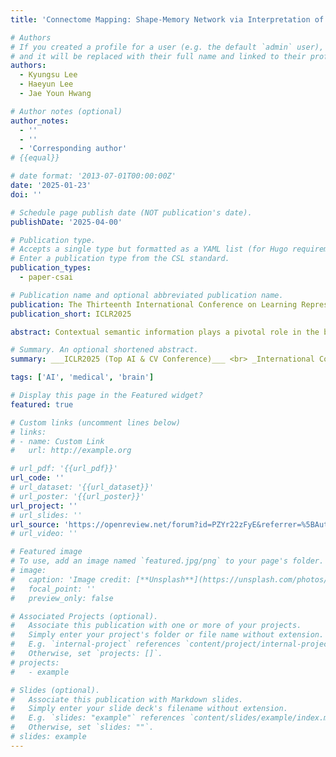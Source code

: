```yaml
---
title: 'Connectome Mapping: Shape-Memory Network via Interpretation of Contextual Semantic Information'

# Authors
# If you created a profile for a user (e.g. the default `admin` user), write the username (folder name) here
# and it will be replaced with their full name and linked to their profile.
authors:
  - Kyungsu Lee
  - Haeyun Lee
  - Jae Youn Hwang

# Author notes (optional)
author_notes:
  - ''
  - ''
  - 'Corresponding author'
# {{equal}}

# date format: '2013-07-01T00:00:00Z'
date: '2025-01-23'
doi: ''

# Schedule page publish date (NOT publication's date).
publishDate: '2025-04-00'

# Publication type.
# Accepts a single type but formatted as a YAML list (for Hugo requirements).
# Enter a publication type from the CSL standard.
publication_types:
  - paper-csai

# Publication name and optional abbreviated publication name.
publication: The Thirteenth International Conference on Learning Representations
publication_short: ICLR2025

abstract: Contextual semantic information plays a pivotal role in the brain's visual interpretation of the surrounding environment. When processing visual information, electrical signals within synapses facilitate the dynamic activation and deactivation of synaptic connections, guided by the contextual semantic information associated with different objects. In the realm of Artificial Intelligence (AI), neural networks have emerged as powerful tools to emulate complex signaling systems, enabling tasks such as classification and segmentation by understanding visual information. However, conventional neural networks have limitations in simulating the conditional activation and deactivation of synapses, collectively known as the connectome, a comprehensive map of neural connections in the brain. Additionally, the pixel-wise inference mechanism of conventional neural networks failed to account for the explicit utilization of contextual semantic information in the prediction process. To overcome these limitations, we developed a novel neural network, dubbed the Shape Memory Network (SMN), which excels in two key areas (1) faithfully emulating the intricate mechanism of the brain's connectome, and (2) explicitly incorporating contextual semantic information during the inference process. The SMN memorizes the structure suitable for contextual semantic information and leverages this structure at the inference phase. The structural transformation emulates the conditional activation and deactivation of synaptic connections within the connectome. Rigorous experimentation carried out across a range of semantic segmentation benchmarks demonstrated the outstanding performance of the SMN, highlighting its superiority and effectiveness. Furthermore, our pioneering network on connectome emulation reveals the immense potential of the SMN for next-generation neural networks.

# Summary. An optional shortened abstract.
summary: ___ICLR2025 (Top AI & CV Conference)___ <br> _International Conference on Learning Representations2025_

tags: ['AI', 'medical', 'brain']

# Display this page in the Featured widget?
featured: true

# Custom links (uncomment lines below)
# links:
# - name: Custom Link
#   url: http://example.org

# url_pdf: '{{url_pdf}}'
url_code: ''
# url_dataset: '{{url_dataset}}'
# url_poster: '{{url_poster}}'
url_project: ''
# url_slides: ''
url_source: 'https://openreview.net/forum?id=PZYr22zFyE&referrer=%5BAuthor%20Console%5D(%2Fgroup%3Fid%3DICLR.cc%2F2025%2FConference%2FAuthors%23your-submissions)'
# url_video: ''

# Featured image
# To use, add an image named `featured.jpg/png` to your page's folder.
# image:
#   caption: 'Image credit: [**Unsplash**](https://unsplash.com/photos/pLCdAaMFLTE)'
#   focal_point: ''
#   preview_only: false

# Associated Projects (optional).
#   Associate this publication with one or more of your projects.
#   Simply enter your project's folder or file name without extension.
#   E.g. `internal-project` references `content/project/internal-project/index.md`.
#   Otherwise, set `projects: []`.
# projects:
#   - example

# Slides (optional).
#   Associate this publication with Markdown slides.
#   Simply enter your slide deck's filename without extension.
#   E.g. `slides: "example"` references `content/slides/example/index.md`.
#   Otherwise, set `slides: ""`.
# slides: example
---
```

